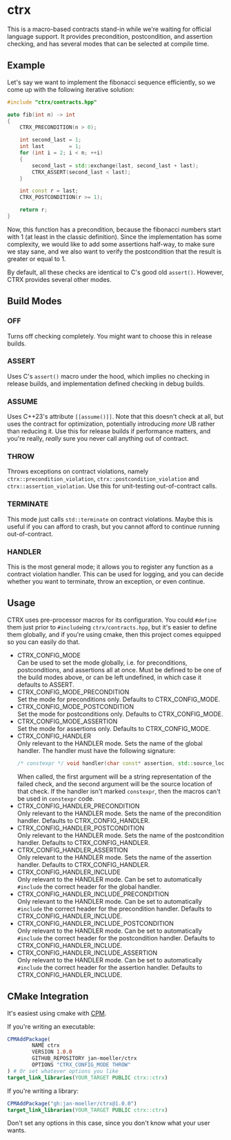 # ctrx

This is a macro-based contracts stand-in while we're waiting for official
language support. It provides precondition, postcondition, and assertion
checking, and has several modes that can be selected at compile time.

## Example

Let's say we want to implement the fibonacci sequence efficiently, so we come up
with the following iterative solution:

```c++
#include "ctrx/contracts.hpp"

auto fib(int n) -> int
{
    CTRX_PRECONDITION(n > 0);

    int second_last = 1;
    int last        = 1;
    for (int i = 2; i < n; ++i)
    {
        second_last = std::exchange(last, second_last + last);
        CTRX_ASSERT(second_last < last);
    }

    int const r = last;
    CTRX_POSTCONDITION(r >= 1);

    return r;
}
```

Now, this function has a precondition, because the fibonacci numbers start with
1 (at least in the classic definition). Since the implementation has some
complexity, we would like to add some assertions half-way, to make sure we stay
sane, and we also want to verify the postcondition that the result is greater or
equal to 1.

By default, all these checks are identical to C's good old `assert()`. However,
CTRX provides several other modes.

## Build Modes

### OFF

Turns off checking completely. You might want to choose this in release builds.

### ASSERT

Uses C's `assert()` macro under the hood, which implies no checking in release
builds, and implementation defined checking in debug builds.

### ASSUME

Uses C++23's attribute `[[assume()]]`. Note that this doesn't check at all, but
uses the contract for optimization, potentially introducing *more* UB rather
than reducing it. Use this for release builds if performance matters, and you're
really, *really* sure you never call anything out of contract.

### THROW

Throws exceptions on contract violations, namely `ctrx::precondition_violation`,
`ctrx::postcondition_violation` and `ctrx::assertion_violation`. Use this for
unit-testing out-of-contract calls.

### TERMINATE

This mode just calls `std::terminate` on contract violations. Maybe this is
useful if you can afford to crash, but you cannot afford to continue running
out-of-contract.

### HANDLER

This is the most general mode; it allows you to register any function as a
contract violation handler. This can be used for logging, and you can decide
whether you want to terminate, throw an exception, or even continue.

## Usage

CTRX uses pre-processor macros for its configuration. You could `#define` them
just prior to `#include`ing `ctrx/contracts.hpp`, but it's easier to define them
globally, and if you're using cmake, then this project comes equipped so you can
easily do that.

* CTRX_CONFIG_MODE \
  Can be used to set the mode globally, i.e. for preconditions, postconditions,
  and assertions all at once. Must be defined to be one of the build modes
  above, or can be left undefined, in which case it defaults to ASSERT.
* CTRX_CONFIG_MODE_PRECONDITION \
  Set the mode for preconditions only. Defaults to CTRX_CONFIG_MODE.
* CTRX_CONFIG_MODE_POSTCONDITION \
  Set the mode for postconditions only. Defaults to CTRX_CONFIG_MODE.
* CTRX_CONFIG_MODE_ASSERTION \
  Set the mode for assertions only. Defaults to CTRX_CONFIG_MODE.
* CTRX_CONFIG_HANDLER \
  Only relevant to the HANDLER mode. Sets the name of the global handler. The
  handler must have the following signature:
  ```c++
  /* constexpr */ void handler(char const* assertion, std::source_location const& sloc);
  ```
  When called, the first argument will be a string representation of the failed
  check, and the second argument will be the source location of that check.
  If the handler isn't marked `constexpr`, then the macros can't be used in
  `constexpr` code.
* CTRX_CONFIG_HANDLER_PRECONDITION \
  Only relevant to the HANDLER mode. Sets the name of the precondition handler.
  Defaults to CTRX_CONFIG_HANDLER.
* CTRX_CONFIG_HANDLER_POSTCONDITION \
  Only relevant to the HANDLER mode. Sets the name of the postcondition handler.
  Defaults to CTRX_CONFIG_HANDLER.
* CTRX_CONFIG_HANDLER_ASSERTION \
  Only relevant to the HANDLER mode. Sets the name of the assertion handler.
  Defaults to CTRX_CONFIG_HANDLER.
* CTRX_CONFIG_HANDLER_INCLUDE \
  Only relevant to the HANDLER mode. Can be set to automatically `#include` the
  correct header for the global handler.
* CTRX_CONFIG_HANDLER_INCLUDE_PRECONDITION \
  Only relevant to the HANDLER mode. Can be set to automatically `#include` the
  correct header for the precondition handler. Defaults to
  CTRX_CONFIG_HANDLER_INCLUDE.
* CTRX_CONFIG_HANDLER_INCLUDE_POSTCONDITION \
  Only relevant to the HANDLER mode. Can be set to automatically `#include` the
  correct header for the postcondition handler. Defaults to
  CTRX_CONFIG_HANDLER_INCLUDE.
* CTRX_CONFIG_HANDLER_INCLUDE_ASSERTION \
  Only relevant to the HANDLER mode. Can be set to automatically `#include` the
  correct header for the assertion handler. Defaults to
  CTRX_CONFIG_HANDLER_INCLUDE.

## CMake Integration

It's easiest using cmake with [CPM](https://github.com/cpm-cmake/CPM.cmake).

If you're writing an executable:

```cmake
CPMAddPackage(
        NAME ctrx
        VERSION 1.0.0
        GITHUB_REPOSITORY jan-moeller/ctrx
        OPTIONS "CTRX_CONFIG_MODE THROW"
) # Or set whatever options you like
target_link_libraries(YOUR_TARGET PUBLIC ctrx::ctrx)
```

If you're writing a library:

```cmake
CPMAddPackage("gh:jan-moeller/ctrx@1.0.0")
target_link_libraries(YOUR_TARGET PUBLIC ctrx::ctrx)
```

Don't set any options in this case, since you don't know what your user wants.

